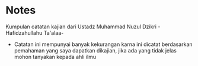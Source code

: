 # Notes
Kumpulan catatan kajian dari Ustadz Muhammad Nuzul Dzikri -Hafidzahullahu Ta'alaa-
- Catatan ini mempunyai banyak kekurangan karna ini dicatat berdasarkan pemahaman yang saya dapatkan dikajian, jika ada yang tidak jelas mohon tanyakan kepada ahli ilmu

